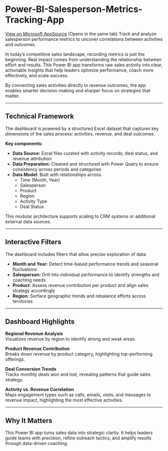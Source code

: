 # Power-BI-Salesperson-Metrics-Tracking-App
[View on Microsoft AppSource](https://appsource.microsoft.com/en-us/product/power-bi/dhyeyconsultingservicespvtltd1584430919382.salesperson_metrics?tab=Overview) 
(Opens in the same tab)
Track and analyze salesperson performance metrics to uncover correlations between activities and outcomes.  

In today’s competitive sales landscape, recording metrics is just the beginning. Real impact comes from understanding the relationship between effort and results. This Power BI app transforms raw sales activity into clear, actionable insights that help leaders optimize performance, coach more effectively, and scale success.  

By connecting sales activities directly to revenue outcomes, the app enables smarter decision-making and sharper focus on strategies that matter.  

---

## Technical Framework  

The dashboard is powered by a structured Excel dataset that captures key dimensions of the sales process: activities, revenue, and deal outcomes.  

**Key components:**  
- **Data Source:** Excel files curated with activity records, deal status, and revenue attribution  
- **Data Preparation:** Cleaned and structured with Power Query to ensure consistency across periods and categories  
- **Data Model:** Built with relationships across  
  - Time (Month, Year)  
  - Salesperson  
  - Product  
  - Region  
  - Activity Type  
  - Deal Status  

This modular architecture supports scaling to CRM systems or additional external data sources.  

---

## Interactive Filters  

The dashboard includes filters that allow precise exploration of data:  
- **Month and Year:** Detect time-based performance trends and seasonal fluctuations  
- **Salesperson:** Drill into individual performance to identify strengths and coaching needs  
- **Product:** Assess revenue contribution per product and align sales strategy accordingly  
- **Region:** Surface geographic trends and rebalance efforts across territories  

---

## Dashboard Highlights  

**Regional Revenue Analysis**  
Visualizes revenue by region to identify strong and weak areas.  

**Product Revenue Contribution**  
Breaks down revenue by product category, highlighting top-performing offerings.  

**Deal Conversion Trends**  
Tracks monthly deals won and lost, revealing patterns that guide sales strategy.  

**Activity vs. Revenue Correlation**  
Maps engagement types such as calls, emails, visits, and messages to revenue impact, highlighting the most effective activities.  

---

## Why It Matters  

This Power BI app turns sales data into strategic clarity. It helps leaders guide teams with precision, refine outreach tactics, and amplify results through data-driven coaching.  
